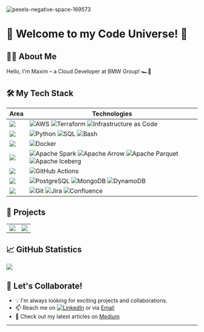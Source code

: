 ![pexels-negative-space-169573](https://user-images.githubusercontent.com/76586244/204130312-37faf66f-3921-441a-bc7c-ccf24c804396.jpg)

# 🚀 Welcome to my Code Universe! 🌌

## 👨‍🚀 About Me
Hello, I'm Maxim – a Cloud Developer at BMW Group! 🏎️💨

## 🛠️ My Tech Stack
| Area | Technologies |
|------|--------------|
| ![](https://img.shields.io/badge/☁️-Cloud-informational?style=flat&color=232F3E) | ![AWS](https://img.shields.io/badge/AWS-232F3E?style=flat&logo=amazon-aws&logoColor=white) ![Terraform](https://img.shields.io/badge/Terraform-7B42BC?style=flat&logo=terraform&logoColor=white) ![Infrastructure as Code](https://img.shields.io/badge/Infrastructure_as_Code-232F3E?style=flat) |
| ![](https://img.shields.io/badge/🖥️-Languages-informational?style=flat&color=3776AB) | ![Python](https://img.shields.io/badge/Python-3776AB?style=flat&logo=python&logoColor=white) ![SQL](https://img.shields.io/badge/SQL-4479A1?style=flat&logo=postgresql&logoColor=white) ![Bash](https://img.shields.io/badge/Bash-4EAA25?style=flat&logo=gnu-bash&logoColor=white) |
| ![](https://img.shields.io/badge/🐳-Containers-informational?style=flat&color=2496ED) | ![Docker](https://img.shields.io/badge/Docker-2496ED?style=flat&logo=docker&logoColor=white) |
| ![](https://img.shields.io/badge/📊-Big_Data-informational?style=flat&color=E25A1C) | ![Apache Spark](https://img.shields.io/badge/Apache_Spark-E25A1C?style=flat&logo=apache-spark&logoColor=white) ![Apache Arrow](https://img.shields.io/badge/Apache_Arrow-66E3FF?style=flat&logo=apache&logoColor=black) ![Apache Parquet](https://img.shields.io/badge/Apache_Parquet-18BFFF?style=flat) ![Apache Iceberg](https://img.shields.io/badge/Apache_Iceberg-0080FF?style=flat) |
| ![](https://img.shields.io/badge/🔄-CI/CD-informational?style=flat&color=2088FF) | ![GitHub Actions](https://img.shields.io/badge/GitHub_Actions-2088FF?style=flat&logo=github-actions&logoColor=white) |
| ![](https://img.shields.io/badge/🗃️-Databases-informational?style=flat&color=4479A1) | ![PostgreSQL](https://img.shields.io/badge/PostgreSQL-4169E1?style=flat&logo=postgresql&logoColor=white) ![MongoDB](https://img.shields.io/badge/MongoDB-47A248?style=flat&logo=mongodb&logoColor=white) ![DynamoDB](https://img.shields.io/badge/DynamoDB-4053D6?style=flat&logo=amazon-dynamodb&logoColor=white) |
| ![](https://img.shields.io/badge/🛠️-Tools-informational?style=flat&color=181717) | ![Git](https://img.shields.io/badge/Git-F05032?style=flat&logo=git&logoColor=white) ![Jira](https://img.shields.io/badge/Jira-0052CC?style=flat&logo=jira&logoColor=white) ![Confluence](https://img.shields.io/badge/Confluence-172B4D?style=flat&logo=confluence&logoColor=white) |

## 🌟 Projects
<table>
  <tr>
    <td align="center">
      <a href="https://github.com/maximkiesel1/Open_Source_Package_PyPi">
        <img src="https://github-readme-stats.vercel.app/api/pin/?username=maximkiesel1&repo=Open_Source_Package_PyPi&theme=radical" />
      </a>
    </td>
    <td align="center">
      <a href="https://github.com/maximkiesel1/Stock_Market_Prediction">
        <img src="https://github-readme-stats.vercel.app/api/pin/?username=maximkiesel1&repo=Stock_Market_Prediction&theme=radical" />
      </a>
    </td>
  </tr>
</table>

## 📈 GitHub Statistics
<a href="https://github.com/maximkiesel/maximkiesel">
  <img align="center" src="https://github-readme-stats.vercel.app/api/top-langs/?username=maximkiesel&hide=java,html,tex&title_color=ffffff&text_color=c9cacc&icon_color=2bbc8a&bg_color=1d1f21&langs_count=3" />
</a>

## 🤝 Let's Collaborate!
- 💡 I'm always looking for exciting projects and collaborations.
- 📫 Reach me on [![LinkedIn][2.2]][2] or via [Email](mailto:your.email@example.com)
- 📝 Check out my latest articles on [Medium][medium.com]

---

<!-- Icons -->
[2.2]: https://raw.githubusercontent.com/MartinHeinz/MartinHeinz/master/linkedin-3-16.png (LinkedIn icon without padding)
<!-- Links to your social media accounts -->
[2]: https://de.linkedin.com/in/maxim-kiesel-904184152
[medium.com]: https://medium.com/@kiesel_maxim
